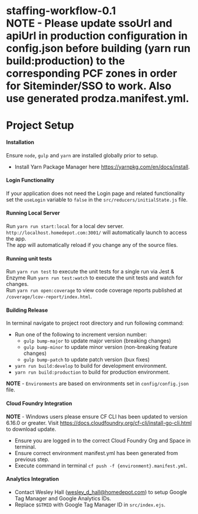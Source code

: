 **staffing-workflow-0.1**  
**NOTE** - Please update ssoUrl and apiUrl in production configuration in config.json before building (yarn run build:production) to the corresponding PCF zones in order for Siteminder/SSO to work.  Also use generated prodza.manifest.yml.
===================  
Project Setup  
===================  

#### **Installation**  

Ensure `node`, `gulp` and `yarn` are installed globally prior to setup.  
- Install Yarn Package Manager here https://yarnpkg.com/en/docs/install.  

#### **Login Functionality**

If your application does not need the Login page and related functionality set the `useLogin` variable to `false` in the `src/reducers/initialState.js` file.

#### **Running Local Server**  

Run `yarn run start:local` for a local dev server.  
`http://localhost.homedepot.com:3001/` will automatically launch to access the app.  
The app will automatically reload if you change any of the source files.  

#### **Running unit tests**  

Run `yarn run test` to execute the unit tests for a single run via Jest & Enzyme
Run `yarn run test:watch` to execute the unit tests and watch for changes.  
Run `yarn run open:coverage` to view code coverage reports published at `/coverage/lcov-report/index.html`.   

#### **Building Release**  

In terminal navigate to project root directory and run following command:  

- Run one of the following to increment version number:
    - `gulp bump-major` to update major version (breaking changes)
    - `gulp bump-minor` to update minor version (non-breaking feature changes)
    - `gulp bump-patch` to update patch version (bux fixes)
- `yarn run build:develop` to build for development environment.  
- `yarn run build:production` to build for production environment.  

**NOTE** - `Environments` are based on environments set in `config/config.json` file.  

#### **Cloud Foundry Integration**  

**NOTE** - Windows users please ensure CF CLI has been updated to version 6.16.0 or greater. Visit https://docs.cloudfoundry.org/cf-cli/install-go-cli.html to download update.  

- Ensure you are logged in to the correct Cloud Foundry Org and Space in terminal.  
- Ensure correct environment manifest.yml has been generated from previous step.  
- Execute command in terminal `cf push -f {environment}.manifest.yml`.  

#### **Analytics Integration**  

- Contact Wesley Hall (wesley_d_hall@homedepot.com) to setup Google Tag Manager and Google Analytics IDs.  
- Replace `$GTMID` with Google Tag Manager ID in `src/index.ejs`.  

